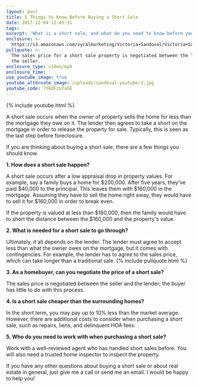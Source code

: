 ```yaml
---
layout: post
title: 5 Things to Know Before Buying a Short Sale
date: 2017-12-04 12:45:31
tags:
excerpt: 'What is a short sale, and what do you need to know before you purchase one?'
enclosure: >-
  https://s3.amazonaws.com/vyralmarketing/Victoria+Sandoval/Victoria+Sandoval+-+San+Diego+Realtor-+5+Things+to+Know+Before+Buying+a+Short+Sale.mp4
pullquote: >-
  The sales price for a short sale property is negotiated between the lender and
  the seller.
enclosure_type: video/mp4
enclosure_time:
use_youtube_image: true
youtube_alternate_image: /uploads/sandoval-youtube-2.jpg
youtube_code: 7Y6OFzU7ahE
---
```



{% include youtube.html %}

A short sale occurs when the owner of property sells the home for less than the mortgage they owe on it. The lender then agrees to take a short on the mortgage in order to release the property for sale. Typically, this is seen as the last step before foreclosure.

If you are thinking about buying a short sale, there are a few things you should know.

**1. How does a short sale happen?**

A short sale occurs after a low appraisal drop in property values. For example, say a family buys a home for $200,000. After five years, they’ve paid $40,000 to the principal. This leaves them with $160,000 in the mortgage. Assuming they have to sell the home right away, they would have to sell it for $160,000 in order to break even.

If the property is valued at less than $160,000, then the family would have to short the distance between the $160,000 and the property's value.

**2. What is needed for a short sale to go through?**

Ultimately, it all depends on the lender. The lender must agree to accept less than what the owner owes on the mortgage, but it comes with contingencies. For example, the lender has to agree to the sales price, which can take longer than a traditional sale. {% include pullquote.html %}

**3. As a homebuyer, can you negotiate the price of a short sale?**

The sales price is negotiated between the seller and the lender; the buyer has little to do with this process.

**4. Is a short sale cheaper than the surrounding homes?**

In the short term, you may pay up to 10% less than the market average. However, there are additional costs to consider when purchasing a short sale, such as repairs, liens, and delinquent HOA fees.

**5. Who do you need to work with when purchasing a short sale?**

Work with a well-reviewed agent who has handled short sales before. You will also need a trusted home inspector to inspect the property.

If you have any other questions about buying a short sale or about real estate in general, just give me a call or send me an email. I would be happy to help you!